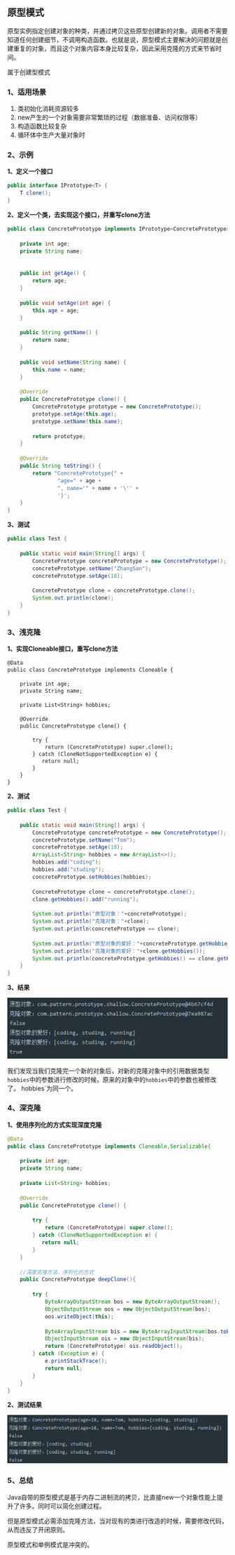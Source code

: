 ## 原型模式

原型实例指定创建对象的种类，并通过拷贝这些原型创建新的对象。调用者不需要知道任何创建细节，不调用构造函数。也就是说，原型模式主要解决的问题就是创建重复的对象，而且这个对象内容本身比较复杂，因此采用克隆的方式来节省时间。



属于创建型模式



### 1、适用场景

1. 类初始化消耗资源较多
2. new产生的一个对象需要非常繁琐的过程（数据准备、访问权限等）
3. 构造函数比较复杂
4. 循环体中生产大量对象时



### 2、示例

**1、定义一个接口**

```java
public interface IPrototype<T> {
    T clone();
}
```



**2、定义一个类，去实现这个接口，并重写clone方法**

```java
public class ConcretePrototype implements IPrototype<ConcretePrototype> {

    private int age;
    private String name;


    public int getAge() {
        return age;
    }

    public void setAge(int age) {
        this.age = age;
    }

    public String getName() {
        return name;
    }

    public void setName(String name) {
        this.name = name;
    }

    @Override
    public ConcretePrototype clone() {
        ConcretePrototype prototype = new ConcretePrototype();
        prototype.setAge(this.age);
        prototype.setName(this.name);

        return prototype;
    }

    @Override
    public String toString() {
        return "ConcretePrototype{" +
                "age=" + age +
                ", name='" + name + '\'' +
                '}';
    }
}
```



**3、测试**

```java
public class Test {

    public static void main(String[] args) {
        ConcretePrototype concretePrototype = new ConcretePrototype();
        concretePrototype.setName("ZhangSan");
        concretePrototype.setAge(18);

        ConcretePrototype clone = concretePrototype.clone();
        System.out.println(clone);
    }
}
```



### 3、浅克隆

**1、实现Cloneable接口，重写clone方法**

```
@Data
public class ConcretePrototype implements Cloneable {

    private int age;
    private String name;

    private List<String> hobbies;

    @Override
    public ConcretePrototype clone() {

        try {
            return (ConcretePrototype) super.clone();
        } catch (CloneNotSupportedException e) {
           return null;
        }
    }
}
```



**2、测试**

```java
public class Test {

    public static void main(String[] args) {
        ConcretePrototype concretePrototype = new ConcretePrototype();
        concretePrototype.setName("Tom");
        concretePrototype.setAge(18);
        ArrayList<String> hobbies = new ArrayList<>();
        hobbies.add("coding");
        hobbies.add("studing");
        concretePrototype.setHobbies(hobbies);

        ConcretePrototype clone = concretePrototype.clone();
        clone.getHobbies().add("running");

        System.out.println("原型对象："+concretePrototype);
        System.out.println("克隆对象："+clone);
        System.out.println(concretePrototype == clone);

        System.out.println("原型对象的爱好："+concretePrototype.getHobbies());
        System.out.println("克隆对象的爱好："+clone.getHobbies());
        System.out.println(concretePrototype.getHobbies() == clone.getHobbies());
    }
}
```



**3、结果**

![image-20210611042712956](image/image-20210611042712956.png)



我们发现当我们克隆完一个新的对象后，对新的克隆对象中的引用数据类型`hobbies`中的参数进行修改的时候，原来的对象中的`hobbies`中的参数也被修改了。 hobbies`为同一个。



### 4、深克隆

**1、使用序列化的方式实现深度克隆**

```java
@Data
public class ConcretePrototype implements Cloneable,Serializable{

    private int age;
    private String name;

    private List<String> hobbies;

    @Override
    public ConcretePrototype clone() {

        try {
            return (ConcretePrototype) super.clone();
        } catch (CloneNotSupportedException e) {
           return null;
        }
    }

	//深度克隆方法，序列化的方式
    public ConcretePrototype deepClone(){

        try {
            ByteArrayOutputStream bos = new ByteArrayOutputStream();
            ObjectOutputStream oos = new ObjectOutputStream(bos);
            oos.writeObject(this);

            ByteArrayInputStream bis = new ByteArrayInputStream(bos.toByteArray());
            ObjectInputStream ois = new ObjectInputStream(bis);
            return (ConcretePrototype) ois.readObject();
        } catch (Exception e) {
            e.printStackTrace();
            return null;
        }
    }
}
```



**2、测试结果**

![image-20210611043707222](image/image-20210611043707222.png)



### 5、总结

Java自带的原型模式是基于内存二进制流的拷贝，比直接new一个对象性能上提升了许多。同时可以简化创建过程。

但是原型模式必需添加克隆方法，当对现有的类进行改造的时候，需要修改代码，从而违反了开闭原则。

原型模式和单例模式是冲突的。
